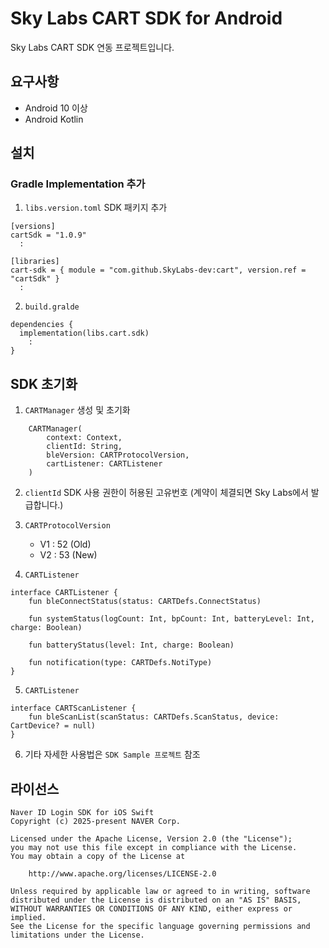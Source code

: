 # Sky Labs CART SDK for Android

Sky Labs CART SDK 연동 프로젝트입니다. 



## 요구사항

- Android 10 이상
- Android Kotlin



## 설치

### Gradle Implementation 추가

1. `libs.version.toml` SDK 패키지 추가
```
[versions]
cartSdk = "1.0.9"
  :

[libraries]
cart-sdk = { module = "com.github.SkyLabs-dev:cart", version.ref = "cartSdk" }
  :
```


2. `build.gralde`

```
dependencies {
  implementation(libs.cart.sdk)
    :
}
```



## SDK 초기화

1. `CARTManager` 생성 및 초기화
```
    CARTManager(
        context: Context,
        clientId: String,
        bleVersion: CARTProtocolVersion,
        cartListener: CARTListener
    )
```


2. `clientId`
   SDK 사용 권한이 허용된 고유번호
   (계약이 체결되면 Sky Labs에서 발급합니다.)


3. `CARTProtocolVersion`
    - V1 : 52 (Old)
    - V2 : 53 (New)


4. `CARTListener`
```
interface CARTListener {
    fun bleConnectStatus(status: CARTDefs.ConnectStatus)

    fun systemStatus(logCount: Int, bpCount: Int, batteryLevel: Int, charge: Boolean)

    fun batteryStatus(level: Int, charge: Boolean)

    fun notification(type: CARTDefs.NotiType)
}
```


5. `CARTListener`
```
interface CARTScanListener {
    fun bleScanList(scanStatus: CARTDefs.ScanStatus, device: CartDevice? = null)
}
```


6. 기타 자세한 사용법은 `SDK Sample 프로젝트` 참조


## 라이선스

```
Naver ID Login SDK for iOS Swift
Copyright (c) 2025-present NAVER Corp.

Licensed under the Apache License, Version 2.0 (the "License");
you may not use this file except in compliance with the License.
You may obtain a copy of the License at

    http://www.apache.org/licenses/LICENSE-2.0

Unless required by applicable law or agreed to in writing, software
distributed under the License is distributed on an "AS IS" BASIS,
WITHOUT WARRANTIES OR CONDITIONS OF ANY KIND, either express or implied.
See the License for the specific language governing permissions and
limitations under the License.
```
